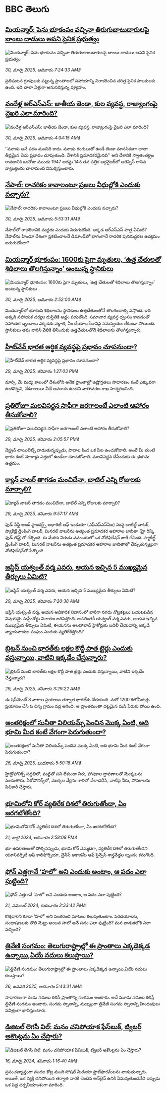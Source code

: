 # BBC తెలుగు## [మియన్మార్: పెను భూకంపం వచ్చినా తిరుగుబాటుదారులపై బాంబు దాడులు ఆపని సైనిక ప్రభుత్వం ](https://www.bbc.com/telugu/articles/cpq7j2n1zpzo?at_campaign=githubrss)![మియన్మార్: పెను భూకంపం వచ్చినా తిరుగుబాటుదారులపై బాంబు దాడులు ఆపని సైనిక ప్రభుత్వం ](https://ichef.bbci.co.uk/ace/standard/240/cpsprodpb/902f/live/78755650-0d17-11f0-b234-07dc7691c360.jpg)_30, మార్చి 2025, ఆదివారం 7:24:33 AMకి_ప్రతిఘటన గ్రూపులకు పట్టున్న ప్రాంతాలలో సహాయాన్ని నిరాకరించిన చరిత్ర సైనిక పాలకులకు ఉంది. ఇది చాలా ఏళ్లుగా అనుసరిస్తున్న వ్యూహం.## [వందేళ్ల ఆర్‌ఎస్‌ఎస్: జాతీయ జెండా, కుల వ్యవస్థ, రాజ్యాంగంపై వైఖరి ఎలా మారింది?](https://www.bbc.com/telugu/articles/c93n3k4233ko?at_campaign=githubrss)![వందేళ్ల ఆర్‌ఎస్‌ఎస్: జాతీయ జెండా, కుల వ్యవస్థ, రాజ్యాంగంపై వైఖరి ఎలా మారింది?](https://ichef.bbci.co.uk/ace/standard/240/cpsprodpb/0d92/live/9f3e6d40-0c9e-11f0-ac9f-c37d6fd89579.jpg)_30, మార్చి 2025, ఆదివారం 4:04:15 AMకి_‘‘మూడు అనే పదం మంచిది కాదు. మూడు రంగులుతో ఉండే జెండా మానసికంగా చాలా తీవ్రమైన చెడు ప్రభావం చూపుతుంది. దేశానికి ప్రమాదకరమైనది''  అని దేశానికి స్వాతంత్య్రం రావడానికి ఒకరోజు ముందు 1947 ఆగస్టు 14న తన పత్రిక ఆర్గనైజర్‌లో ఆరెస్సెస్ రాసిన వ్యాఖ్యలను చాలామంది విమర్శిస్తుంటారు.## [నేపాల్‌: రాచరికం కావాలంటూ ప్రజలు వీధుల్లోకి ఎందుకు వచ్చారు?](https://www.bbc.com/telugu/articles/cdxqx312w0wo?at_campaign=githubrss)![నేపాల్‌: రాచరికం కావాలంటూ ప్రజలు వీధుల్లోకి ఎందుకు వచ్చారు?](https://ichef.bbci.co.uk/ace/standard/240/cpsprodpb/4789/live/7f71edd0-0ca7-11f0-ac9f-c37d6fd89579.jpg)_30, మార్చి 2025, ఆదివారం 5:53:31 AMకి_నేపాల్‌లో రాచరికానికి మద్దతు  ఎందుకు పెరుగుతోంది. అక్కడ ఆర్ఎస్ఎస్ పాత్ర ఏమిటి? నేపాల్‌ను హిందూ దేశంగా ప్రకటించాలనే డిమాండ్‌లో భాగంగానే రాచరిక పునరుద్ధరణ ఉద్యమం జరుగుతోందా?## [మియన్మార్ భూకంపం: 1600కు పైగా మృతులు, ‘ఉత్త చేతులతో శిథిలాలు తొలగిస్తున్నాం’ అంటున్న స్థానికులు](https://www.bbc.com/telugu/articles/cd7v3dx7px9o?at_campaign=githubrss)![మియన్మార్ భూకంపం: 1600కు పైగా మృతులు, ‘ఉత్త చేతులతో శిథిలాలు తొలగిస్తున్నాం’ అంటున్న స్థానికులు](https://ichef.bbci.co.uk/ace/standard/240/cpsprodpb/8641/live/936c9610-0d05-11f0-ac9f-c37d6fd89579.jpg)_30, మార్చి 2025, ఆదివారం 2:52:00 AMకి_మియన్మార్‌లో భూకంప శిథిలాలను స్థానికులు ఉత్తచేతులతోనే తొలగించాల్సి వస్తోంది. ఇది అక్కడి సహాయక చర్యల దుస్థితికి అద్దం పడుతోంది. సమాచార వ్యవస్థ ధ్వంసం కావడంతో సహాయక బృందాలు ఎక్కడకు వెళ్లాలి, ఏం చేయాలనేదానిపై సమన్వయం లేకుండా పోయింది.  స్థానికులు తమ వారిని వెలికి తీసేందుకు ఉత్తచేతులతోనే శిథిలాలను తొలగిస్తున్నారు.## [హీట్‌వేవ్ భారత ఆర్థిక వ్యవస్థపై ప్రభావం చూపనుందా? ](https://www.bbc.com/telugu/articles/cn049r13kjzo?at_campaign=githubrss)![హీట్‌వేవ్ భారత ఆర్థిక వ్యవస్థపై ప్రభావం చూపనుందా? ](https://ichef.bbci.co.uk/ace/standard/240/cpsprodpb/ceec/live/3d252a50-0c9d-11f0-ab49-f3f2440ca034.jpg)_29, మార్చి 2025, శనివారం 1:27:03 PMకి_మార్చి, మే మధ్య కాలంలో దేశంలోని అనేక ప్రాంతాల్లో ఉష్ణోగ్రతలు సాధారణం కంటే ఎక్కువగా ఉండొచ్చని, వేడిగాలులు వీచే అవకాశం ఉందని వాతావరణ శాఖ హెచ్చరించింది.## [ప్రతిరోజూ మలవిసర్జన సాఫీగా జరగాలంటే ఎలాంటి ఆహారం తీసుకోవాలి?](https://www.bbc.com/telugu/articles/cp8v8607j7yo?at_campaign=githubrss)![ప్రతిరోజూ మలవిసర్జన సాఫీగా జరగాలంటే ఎలాంటి ఆహారం తీసుకోవాలి?](https://ichef.bbci.co.uk/ace/standard/240/cpsprodpb/52dc/live/aed5be40-0bf2-11f0-ac9f-c37d6fd89579.jpg)_29, మార్చి 2025, శనివారం 2:05:57 PMకి_వెస్ట్రన్ టాయిలెట్స్ వాడుతున్నప్పుడు, పాదాల కింద ఒక పీట ఉంచుకోవాలి. అంటే మీ తుంటి భాగం కంటే మోకాళ్లు ఎత్తులో ఉండేలా చూసుకోవాలి. మలవిసర్జన చేసేందుకు ఈ భంగిమ ఉత్తమం.## [క్యాన్ వాటర్ తాగడం మంచిదేనా, బాటిల్ ఎన్ని రోజులకు మార్చాలి? ](https://www.bbc.com/telugu/articles/c337gy756gmo?at_campaign=githubrss)![క్యాన్ వాటర్ తాగడం మంచిదేనా, బాటిల్ ఎన్ని రోజులకు మార్చాలి? ](https://ichef.bbci.co.uk/ace/standard/240/cpsprodpb/6d4e/live/a9a1e1b0-0b16-11f0-97d3-37df2b293ed1.jpg)_29, మార్చి 2025, శనివారం 9:57:17 AMకి_ఫుడ్ సేఫ్టీ అండ్ స్టాండర్డ్స్ అథారిటీ ఆఫ్ ఇండియా (ఎఫ్ఎస్ఎస్ఏఐ) సంస్థ బాటిల్డ్ వాటర్, ప్యాకేజ్డ్ డ్రింకింగ్ వాటర్, మినరల్ వాటర్‌ను అత్యంత ప్రమాదకర ఆహారాల జాబితా (హై రిస్క్ ఫుడ్ లిస్ట్)లో చేర్చింది. ఈ మేరకు నిరుడు నవంబరులో ఒక నోటిఫికేషన్ జారీ చేసింది. ప్యాకేజ్డ్ డ్రింకింగ్ వాటర్, మినరల్ వాటర్‌ను అత్యంత ప్రమాదకర ఆహారాల జాబితాలో చేర్చుతున్నట్లుగా నోటిఫికేషన్‌లో పేర్కొంది.## [జస్టిస్ యశ్వంత్ వర్మ ఎవరు, ఆయన ఇచ్చిన 5 ముఖ్యమైన తీర్పులు ఏమిటి? ](https://www.bbc.com/telugu/articles/cddy1j0lrg6o?at_campaign=githubrss)![జస్టిస్ యశ్వంత్ వర్మ ఎవరు, ఆయన ఇచ్చిన 5 ముఖ్యమైన తీర్పులు ఏమిటి? ](https://ichef.bbci.co.uk/ace/standard/240/cpsprodpb/462b/live/f75650d0-0b25-11f0-97d3-37df2b293ed1.jpg)_29, మార్చి 2025, శనివారం 7:20:38 AMకి_జస్టిస్ యశ్వంత్ వర్మ. ఆయన అధికారిక నివాసంలో భారీగా నగదు నోట్లకట్టలు బయటపడిన విషయమై సుప్రీంకోర్టు విచారణ జరిపిస్తోంది. అసలింతకీ యశ్వంత్ వర్మ ఎవరు, ఆయన ఇచ్చిన ముఖ్యమైన తీర్పులు ఏమిటి, ఈయనను అలహాబాద్ హైకోర్టుకు బదిలీ చేయడాన్ని అక్కడి న్యాయవాదుల సంఘం ఎందుకు వ్యతిరేకిస్తోంది?## [బ్రిటన్ నుంచి భారత్‌కు లక్షల కొద్దీ పాత టైర్లు ఎందుకు వస్తున్నాయి, వాటిని ఇక్కడేం చేస్తున్నారు? ](https://www.bbc.com/telugu/articles/cy4l913w812o?at_campaign=githubrss)![బ్రిటన్ నుంచి భారత్‌కు లక్షల కొద్దీ పాత టైర్లు ఎందుకు వస్తున్నాయి, వాటిని ఇక్కడేం చేస్తున్నారు? ](https://ichef.bbci.co.uk/ace/standard/240/cpsprodpb/adba/live/39306c40-0af7-11f0-94d4-6f954f5dcfa3.jpg)_29, మార్చి 2025, శనివారం 3:29:22 AMకి_ఈ షిప్‌మెంట్‌ 8 వారాల ప్రయాణం తర్వాత భారత్‌కు చేరుకుంది. మరో 1200 కిలోమీటర్లు ప్రయాణం చేసి ఓ చిన్న గ్రామం వద్ద ఆగింది. ఆ ప్రాంతమంతా దట్టమైన మసి పేరుకు పోయి ఉంది.## [అంతరిక్షంలో సునీతా విలియమ్స్ పెంచిన మొక్క ఏంటి, అది భూమి మీద కంటే వేగంగా పెరుగుతుందా?](https://www.bbc.com/telugu/articles/c1mn43gmj39o?at_campaign=githubrss)![అంతరిక్షంలో సునీతా విలియమ్స్ పెంచిన మొక్క ఏంటి, అది భూమి మీద కంటే వేగంగా పెరుగుతుందా?](https://ichef.bbci.co.uk/ace/standard/240/cpsprodpb/931a/live/71e4f570-0966-11f0-94d4-6f954f5dcfa3.jpg)_26, మార్చి 2025, బుధవారం 5:50:18 AMకి_హైడ్రోపోనిక్స్‌ పద్ధతిలో, మట్టితో పని లేకుండా నీరు, పోషకాల ద్రావణాలతో మొక్కలను పెంచుతారు. ఏరోపోనిక్స్‌లో, మొక్కల వేర్లను గాలిలో వేలాడదీసి, వాటిపై నీరు, పోషకాలను పిచికారీ చేస్తారు.## [భూమిలోని కోర్ వ్యతిరేక దిశలో తిరుగుతోందా, ఏం జరగబోతోంది?](https://www.bbc.com/telugu/articles/crgr7rnd7g4o?at_campaign=githubrss)![భూమిలోని కోర్ వ్యతిరేక దిశలో తిరుగుతోందా, ఏం జరగబోతోంది?](https://ichef.bbci.co.uk/ace/standard/240/cpsprodpb/cc28/live/4457bc00-3ec3-11ef-b2f4-77406157b906.jpg)_21, జులై 2024, ఆదివారం 2:58:08 PMకి_భూ ఉపరితలంతో పోల్చినప్పుడు, భూమి కోర్ నెమ్మదిగా, వ్యతిరేక దిశలో తిరుగుతోందని యూనివర్సిటీ ఆఫ్ కాలిఫోర్నియా, చైనీస్ అకాడమీ ఆఫ్ సైన్సెస్‌ శాస్త్రవేత్తల బృందం కనుగొంది.## [ఫోన్ ఎత్తగానే ‘హలో’ అని ఎందుకు అంటాం, ఆ పదం ఎలా పుట్టింది?](https://www.bbc.com/telugu/articles/cgj7x7gdjq4o?at_campaign=githubrss)![ఫోన్ ఎత్తగానే ‘హలో’ అని ఎందుకు అంటాం, ఆ పదం ఎలా పుట్టింది?](https://ichef.bbci.co.uk/ace/standard/240/cpsprodpb/0618/live/7a20ebb0-a807-11ef-b21e-5359bd56d02f.jpg)_21, నవంబర్ 2024, గురువారం 2:33:42 PMకి_కొత్తవారిని కూడా ‘హలో’ అని పలకరించి మాటలు కలుపుతుంటాం.  పరిచయాలకు, సంభాషణలకు తొలి మెట్టు అయిన హలో అనే పదం ఎలా పుట్టింది? మన వాడుకలోకి ఎలా వచ్చింది?## [త్రివేణి సంగమం: తెలుగురాష్ట్రాల్లో ఈ ప్రాంతాలు ఎక్కడెక్కడ ఉన్నాయి,ఏయే నదులు కలుస్తాయి? ](https://www.bbc.com/telugu/articles/cz7elrr17jeo?at_campaign=githubrss)![త్రివేణి సంగమం: తెలుగురాష్ట్రాల్లో ఈ ప్రాంతాలు ఎక్కడెక్కడ ఉన్నాయి,ఏయే నదులు కలుస్తాయి? ](https://ichef.bbci.co.uk/ace/standard/240/cpsprodpb/9dad/live/7f50e780-da42-11ef-a37f-eba91255dc3d.jpg)_26, జనవరి 2025, ఆదివారం 5:43:31 AMకి_సాధారణంగా రెండు నదులు కలిసే ప్రాంతాన్ని సంగమం అంటారు. అదే మూడు నదులు కలిస్తే త్రివేణి సంగమం అంటారు. సంగమ స్నానాన్ని, ముఖ్యంగా త్రివేణి సంగమ స్నానాన్ని హిందువులు పవిత్రంగా భావిస్తుంటారు.## [డిజిటల్ లెగసీ విల్: మనం చనిపోయాక ఫేస్‌బుక్, ట్విటర్‌ అకౌంట్లను ఏం చేస్తారు?](https://www.bbc.com/telugu/articles/cx0zl1qeyq2o?at_campaign=githubrss)![డిజిటల్ లెగసీ విల్: మనం చనిపోయాక ఫేస్‌బుక్, ట్విటర్‌ అకౌంట్లను ఏం చేస్తారు?](https://ichef.bbci.co.uk/ace/standard/240/cpsprodpb/bea2/live/2323ffd0-e2d4-11ee-9410-0f893255c2a0.jpg)_16, మార్చి 2024, శనివారం 1:16:40 AMకి_ప్రపంచవ్యాప్తంగా వందల కోట్ల మంది సోషల్ మీడియా ఫ్లాట్‌ఫారమ్‌లను వాడుతున్నారు. అయితే, ఒక వ్యక్తి చనిపోయిన తర్వాత వారికి చెందిన ఆన్‌లైన్ ఉనికి ఏమవుతుందనేది ఇప్పుడు ఒక పెద్ద చర్చనీయాంశంగా మారింది.
